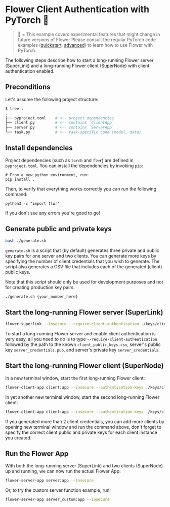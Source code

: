 # Flower Client Authentication with PyTorch 🧪

> 🧪 = This example covers experimental features that might change in future versions of Flower
> Please consult the regular PyTorch code examples ([quickstart](https://github.com/adap/flower/tree/main/examples/quickstart-pytorch), [advanced](https://github.com/adap/flower/tree/main/examples/advanced-pytorch)) to learn how to use Flower with PyTorch.

The following steps describe how to start a long-running Flower server (SuperLink) and a long-running Flower client (SuperNode) with client authentication enabled.

## Preconditions

Let's assume the following project structure:

```bash
$ tree .
.
├── pyproject.toml    # <-- project dependencies
├── client.py         # <-- contains `ClientApp`
├── server.py         # <-- contains `ServerApp`
└── task.py           # <-- task-specific code (model, data)
```

## Install dependencies

Project dependencies (such as `torch` and `flwr`) are defined in `pyproject.toml`. You can install the dependencies by invoking `pip`:

```shell
# From a new python environment, run:
pip install .
```

Then, to verify that everything works correctly you can run the following command:

```shell
python3 -c "import flwr"
```

If you don't see any errors you're good to go!

## Generate public and private keys

```bash
bash ./generate.sh
```

`generate.sh` is a script that (by default) generates three private and public key pairs for one server and two clients.
You can generate more keys by specifying the number of client credentials that you wish to generate.
The script also generates a CSV file that includes each of the generated (client) public keys.

Note that this script should only be used for development purposes and not for creating production key pairs.

```bash
./generate.sh {your_number_here}
```

## Start the long-running Flower server (SuperLink)

```bash
flower-superlink --insecure --require-client-authentication ./keys/client_public_keys.csv ./keys/server_credentials.pub ./keys/server_credentials
```

To start a long-running Flower server and enable client authentication is very easy, all you need to do is to type
`--require-client-authentication` followed by the path to the known `client_public_keys.csv`, server's public key
`server_credentials.pub`, and server's private key `server_credentials`.

## Start the long-running Flower client (SuperNode)

In a new terminal window, start the first long-running Flower client:

```bash
flower-client-app client:app --insecure --authentication-keys ./keys/client_credentials_1.pub ./keys/client_credentials_1
```

In yet another new terminal window, start the second long-running Flower client:

```bash
flower-client-app client:app --insecure --authentication-keys ./keys/client_credentials_2.pub ./keys/client_credentials_2
```

If you generated more than 2 client credentials, you can add more clients by opening new terminal window and run the command
above, don't forget to specify the correct client public and private keys for each client instance you created.

## Run the Flower App

With both the long-running server (SuperLink) and two clients (SuperNode) up and running, we can now run the actual Flower App:

```bash
flower-server-app server:app --insecure
```

Or, to try the custom server function example, run:

```bash
flower-server-app server_custom:app --insecure
```
